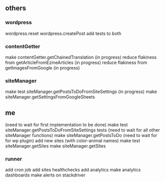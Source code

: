 ## others

### wordpress
wordpress.reset
wordpress.createPost
add tests to both

### contentGetter
make contentGetter.getChainedTranslation (in progress)
reduce flakiness from getArticleFromEzineArticles (in progress)
reduce flakiness from getImagesFromGoogle (in progress)

### siteManager
make test siteManager.getPostsToDoFromSiteSettings (in progress)
make siteManager.getSettingsFromGoogleSheets

## me
(need to wait for first implementation to be done)
make test siteManager.getPostsToDoFromSiteSettings tests
(need to wait for all other siteManager functions)
make siteManager.getPostsToDo
(need to wait for for wp plugin)
add new sites (with color-animal names)
make test siteManager.getSites
make siteManager.getSites

### runner
add cron job
add sites healthchecks
add analytics
make analytics dashboards
make alerts on stackdriver
